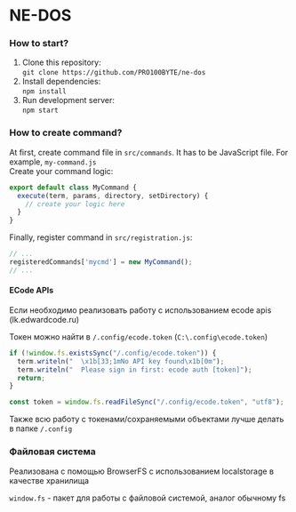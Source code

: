 # NE-DOS


### How to start?
1. Clone this repository: \
   `git clone https://github.com/PRO100BYTE/ne-dos`
2. Install dependencies: \
   `npm install`
3. Run development server: \
   `npm start`


### How to create command?
At first, create command file in `src/commands`. It has to be JavaScript file. For example, `my-command.js` \
Create your command logic:
```javascript
export default class MyCommand {
  execute(term, params, directory, setDirectory) {
    // create your logic here
  }
}
```

Finally, register command in `src/registration.js`:
```javascript
// ...
registeredCommands['mycmd'] = new MyCommand();
// ...
```

#### ECode APIs
Если необходимо реализовать работу с использованием ecode apis (lk.edwardcode.ru)

Токен можно найти в `/.config/ecode.token` (`C:\.config\ecode.token`)
```javascript
if (!window.fs.existsSync("/.config/ecode.token")) {
  term.writeln("  \x1b[33;1mNo API key found\x1b[0m");
  term.writeln("  Please sign in first: ecode auth [token]");
  return;
}

const token = window.fs.readFileSync("/.config/ecode.token", "utf8");
```

Также всю работу с токенами/сохраняемыми объектами лучше делать в папке `/.config`

### Файловая система
Реализована с помощью BrowserFS с использованием localstorage в качестве хранилища

`window.fs` - пакет для работы с файловой системой, аналог обычному fs